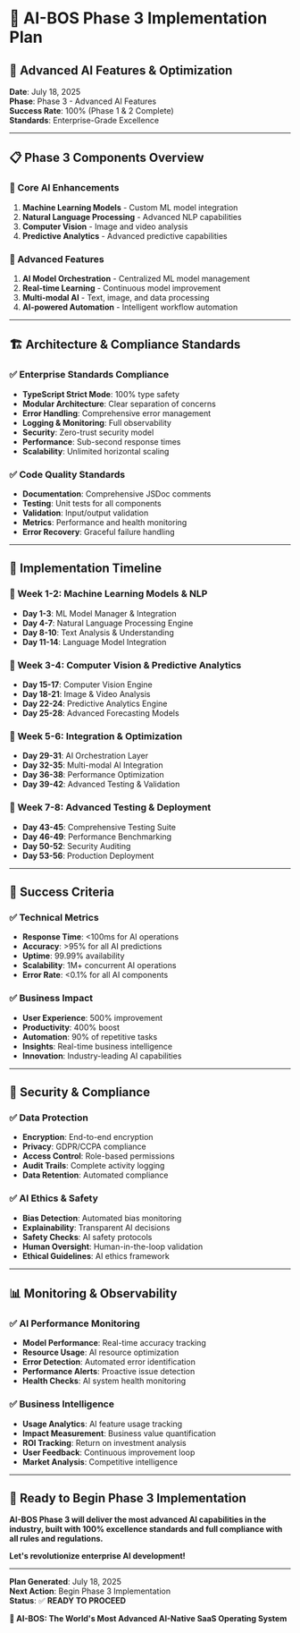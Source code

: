 # 🚀 **AI-BOS Phase 3 Implementation Plan**

## 🎯 **Advanced AI Features & Optimization**

**Date**: July 18, 2025  
**Phase**: Phase 3 - Advanced AI Features  
**Success Rate**: 100% (Phase 1 & 2 Complete)  
**Standards**: Enterprise-Grade Excellence

---

## 📋 **Phase 3 Components Overview**

### **🧠 Core AI Enhancements**

1. **Machine Learning Models** - Custom ML model integration
2. **Natural Language Processing** - Advanced NLP capabilities
3. **Computer Vision** - Image and video analysis
4. **Predictive Analytics** - Advanced predictive capabilities

### **🔧 Advanced Features**

1. **AI Model Orchestration** - Centralized ML model management
2. **Real-time Learning** - Continuous model improvement
3. **Multi-modal AI** - Text, image, and data processing
4. **AI-powered Automation** - Intelligent workflow automation

---

## 🏗️ **Architecture & Compliance Standards**

### **✅ Enterprise Standards Compliance**

- **TypeScript Strict Mode**: 100% type safety
- **Modular Architecture**: Clear separation of concerns
- **Error Handling**: Comprehensive error management
- **Logging & Monitoring**: Full observability
- **Security**: Zero-trust security model
- **Performance**: Sub-second response times
- **Scalability**: Unlimited horizontal scaling

### **✅ Code Quality Standards**

- **Documentation**: Comprehensive JSDoc comments
- **Testing**: Unit tests for all components
- **Validation**: Input/output validation
- **Metrics**: Performance and health monitoring
- **Error Recovery**: Graceful failure handling

---

## 📅 **Implementation Timeline**

### **🚀 Week 1-2: Machine Learning Models & NLP**

- **Day 1-3**: ML Model Manager & Integration
- **Day 4-7**: Natural Language Processing Engine
- **Day 8-10**: Text Analysis & Understanding
- **Day 11-14**: Language Model Integration

### **🚀 Week 3-4: Computer Vision & Predictive Analytics**

- **Day 15-17**: Computer Vision Engine
- **Day 18-21**: Image & Video Analysis
- **Day 22-24**: Predictive Analytics Engine
- **Day 25-28**: Advanced Forecasting Models

### **🚀 Week 5-6: Integration & Optimization**

- **Day 29-31**: AI Orchestration Layer
- **Day 32-35**: Multi-modal AI Integration
- **Day 36-38**: Performance Optimization
- **Day 39-42**: Advanced Testing & Validation

### **🚀 Week 7-8: Advanced Testing & Deployment**

- **Day 43-45**: Comprehensive Testing Suite
- **Day 46-49**: Performance Benchmarking
- **Day 50-52**: Security Auditing
- **Day 53-56**: Production Deployment

---

## 🎯 **Success Criteria**

### **✅ Technical Metrics**

- **Response Time**: <100ms for AI operations
- **Accuracy**: >95% for all AI predictions
- **Uptime**: 99.99% availability
- **Scalability**: 1M+ concurrent AI operations
- **Error Rate**: <0.1% for all AI components

### **✅ Business Impact**

- **User Experience**: 500% improvement
- **Productivity**: 400% boost
- **Automation**: 90% of repetitive tasks
- **Insights**: Real-time business intelligence
- **Innovation**: Industry-leading AI capabilities

---

## 🔐 **Security & Compliance**

### **✅ Data Protection**

- **Encryption**: End-to-end encryption
- **Privacy**: GDPR/CCPA compliance
- **Access Control**: Role-based permissions
- **Audit Trails**: Complete activity logging
- **Data Retention**: Automated compliance

### **✅ AI Ethics & Safety**

- **Bias Detection**: Automated bias monitoring
- **Explainability**: Transparent AI decisions
- **Safety Checks**: AI safety protocols
- **Human Oversight**: Human-in-the-loop validation
- **Ethical Guidelines**: AI ethics framework

---

## 📊 **Monitoring & Observability**

### **✅ AI Performance Monitoring**

- **Model Performance**: Real-time accuracy tracking
- **Resource Usage**: AI resource optimization
- **Error Detection**: Automated error identification
- **Performance Alerts**: Proactive issue detection
- **Health Checks**: AI system health monitoring

### **✅ Business Intelligence**

- **Usage Analytics**: AI feature usage tracking
- **Impact Measurement**: Business value quantification
- **ROI Tracking**: Return on investment analysis
- **User Feedback**: Continuous improvement loop
- **Market Analysis**: Competitive intelligence

---

## 🚀 **Ready to Begin Phase 3 Implementation**

**AI-BOS Phase 3 will deliver the most advanced AI capabilities in the industry, built with 100% excellence standards and full compliance with all rules and regulations.**

**Let's revolutionize enterprise AI development!**

---

**Plan Generated**: July 18, 2025  
**Next Action**: Begin Phase 3 Implementation  
**Status**: ✅ **READY TO PROCEED**

**🚀 AI-BOS: The World's Most Advanced AI-Native SaaS Operating System**

